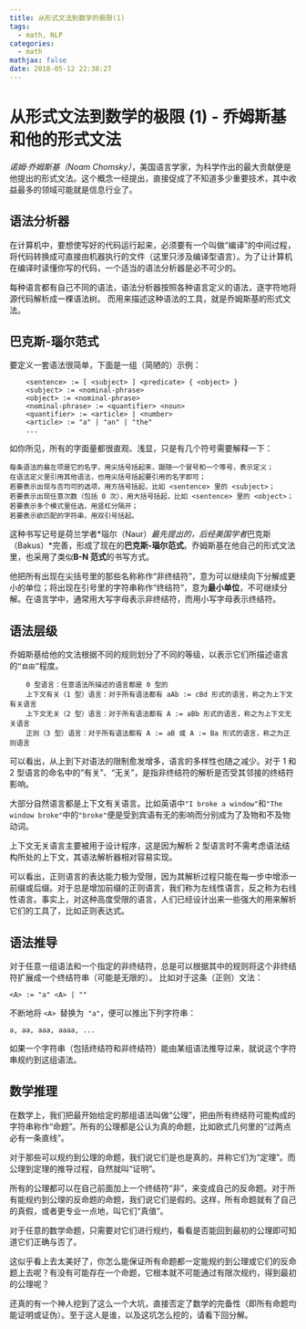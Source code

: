 ```yaml
---
title: 从形式文法到数学的极限(1)
tags:
  - math, NLP
categories:
  - math
mathjax: false
date: 2018-05-12 22:38:27
---
```



# 从形式文法到数学的极限 (1) - 乔姆斯基和他的形式文法

*诺姆·乔姆斯基（Noam Chomsky）*，美国语言学家，为科学作出的最大贡献便是他提出的形式文法。这个概念一经提出，直接促成了不知道多少重要技术，其中收益最多的领域可能就是信息行业了。

## 语法分析器

在计算机中，要想使写好的代码运行起来，必须要有一个叫做“编译”的中间过程，将代码转换成可直接由机器执行的文件（这里只涉及编译型语言）。为了让计算机在编译时读懂你写的代码，一个适当的语法分析器是必不可少的。

每种语言都有自己不同的语法，语法分析器按照各种语言定义的语法，逐字符地将源代码解析成一棵语法树。
而用来描述这种语法的工具，就是乔姆斯基的形式文法。

## 巴克斯-瑙尔范式

要定义一套语法很简单，下面是一组（简陋的）示例：
``` text
    <sentence> := [ <subject> ] <predicate> { <object> }
    <subject> := <nominal-phrase>
    <object> := <nominal-phrase>
    <nominal-phrase> := <quantifier> <noun>
    <quantifier> := <article> | <number>
    <article> := "a" | "an" | "the"
    ...
```

如你所见，所有的字面量都很直观、浅显，只是有几个符号需要解释一下：

    每条语法的最左项是它的名字，用尖括号括起来，跟随一个冒号和一个等号，表示定义；
    在语法定义里引用其他语法，也用尖括号括起要引用的名字即可；
    若要表示出现与否均可的选项，用方括号括起，比如 <sentence> 里的 <subject>；
    若要表示出现任意次数（包括 0 次），用大括号括起，比如 <sentence> 里的 <object>；
    若要表示多个模式里任选，用竖杠分隔开；
    若要表示欲匹配的字符串，用双引号括起。

这种书写记号是荷兰学者*瑙尔（Naur）*最先提出的，后经美国学者*巴克斯（Bakus）*完善，形成了现在的**巴克斯-瑙尔范式**。乔姆斯基在他自己的形式文法里，也采用了类似**B-N 范式**的书写方式。

他把所有出现在尖括号里的那些名称称作“非终结符”，意为可以继续向下分解成更小的单位；将出现在引号里的字符串称作“终结符”，意为**最小单位**，不可继续分解。在语言学中，通常用大写字母表示非终结符，而用小写字母表示终结符。

## 语法层级

乔姆斯基给他的文法根据不同的规则划分了不同的等级，以表示它们所描述语言的`“自由”`程度。
``` text
    0 型语言：任意语法所描述的语言都是 0 型的
    上下文有关（1 型）语言：对于所有语法都有 aAb := cBd 形式的语言，称之为上下文有关语言
    上下文无关（2 型）语言：对于所有语法都有 A := aBb 形式的语言，称之为上下文无关语言
    正则（3 型）语言：对于所有语法都有 A := aB 或 A := Ba 形式的语言，称之为正则语言
```
可以看出，从上到下对语法的限制愈发增多，语言的多样性也随之减少。对于 1 和 2 型语言的命名中的“有关”、“无关”，是指非终结符的解析是否受其邻接的终结符影响。

大部分自然语言都是上下文有关语言。比如英语中` "I broke a window" `和` "The window broke" `中的` "broke" `便是受到宾语有无的影响而分别成为了及物和不及物动词。

上下文无关语言主要被用于设计程序，这是因为解析 2 型语言时不需考虑语法结构所处的上下文，其语法解析器相对容易实现。

可以看出，正则语言的表达能力极为受限，因为其解析过程只能在每一步中增添一前缀或后缀。对于总是增加前缀的正则语言，我们称为左线性语言，反之称为右线性语言。事实上，对这种高度受限的语言，人们已经设计出来一些强大的用来解析它们的工具了，比如正则表达式。

## 语法推导

对于任意一组语法和一个指定的非终结符，总是可以根据其中的规则将这个非终结符扩展成一个终结符串（可能是无限的）。
比如对于这条（正则）文法：
``` text
<A> := "a" <A> | ""
```
不断地将 `<A> `替换为` "a"`，便可以推出下列字符串：
``` text
a, aa, aaa, aaaa, ...
```


如果一个字符串（包括终结符和非终结符）能由某组语法推导过来，就说这个字符串规约到这组语法。

## 数学推理

在数学上，我们把最开始给定的那组语法叫做“公理”，把由所有终结符可能构成的字符串称作“命题”。所有的公理都是公认为真的命题，比如欧式几何里的“过两点必有一条直线”。

对于那些可以规约到公理的命题，我们说它们是也是真的，并称它们为“定理”。而公理到定理的推导过程，自然就叫“证明”。

所有的公理都可以在自己前面加上一个终结符“非”，来变成自己的反命题。对于所有能规约到公理的反命题的命题，我们说它们是假的。这样，所有命题就有了自己的真假，或者更专业一点地，叫它们“真值”。

对于任意的数学命题，只需要对它们进行规约，看看是否能回到最初的公理即可知道它们正确与否了。

这似乎看上去太美好了，你怎么能保证所有命题都一定能规约到公理或它们的反命题上去呢？有没有可能存在一个命题，它根本就不可能通过有限次规约，得到最初的公理呢？

还真的有一个神人挖到了这么一个大坑，直接否定了数学的完备性（即所有命题均能证明或证伪）。至于这人是谁，以及这坑怎么挖的，请看下回分解。
